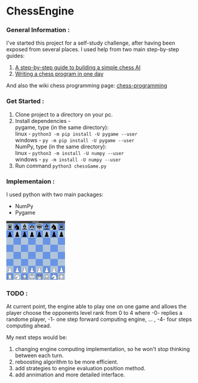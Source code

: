 # ChessEngine
### General Information :
I've started this project for a self-study challenge, after having been exposed from several places.
I used help from two main step-by-step guides:
1) [A step-by-step guide to building a simple chess AI](https://www.freecodecamp.org/news/simple-chess-ai-step-by-step-1d55a9266977/)
2) [Writing a chess program in one day](https://andreasstckl.medium.com/writing-a-chess-program-in-one-day-30daff4610ec)

And also the wiki chess programming page:
[chess-programming](https://www.chessprogramming.org/Main_Page)

### Get Started :
1) Clone project to a directory on your pc.
2) Install dependencies - <br />
pygame, type (in the same directory): <br />
linux - `python3 -m pip install -U pygame --user` <br />
windows - `py -m pip install -U pygame --user` <br />
NumPy, type (in the same directory): <br />
linux - `python3 -m install -U numpy --user` <br />
windows - `py -m install -U numpy --user` <br />
4) Run command `python3 chessGame.py`

### Implementaion :
I used python with two main packages:   
- NumPy
- Pygame 

![Game](chess/Images/chessEngineL43.gif)

### TODO :
At current point, the engine able to play one on one game and allows the player choose the opponents level rank from 0 to 4
where -0- replies a randome player, -1- one step forward computing engine, ... , -4- four steps computing ahead.

My next steps would be:
1) changing engine computing implementation, so he won't stop thinking between each turn.
2) reboosting algorithm to be more efficient.
3) add strategies to engine evaluation position method.
4) add annimation and more detailed interface.
